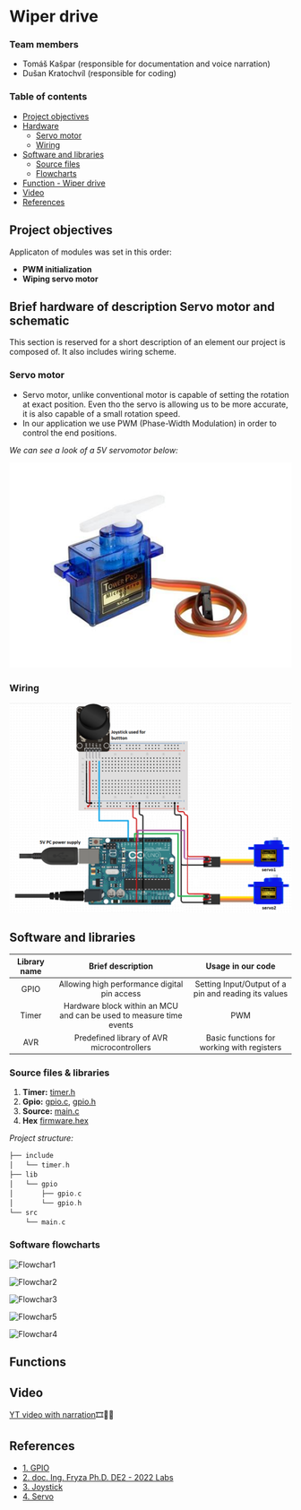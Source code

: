 # Wiper drive

### Team members

* Tomáš Kašpar (responsible for documentation and voice narration)
* Dušan Kratochvíl (responsible for coding)

### Table of contents

* [Project objectives](#objectives)
* [Hardware](#hardware)
  * [Servo motor](#servo)
  * [Wiring](#wiring)
* [Software and libraries](#libs)
  * [Source files](#sourcefiles)
  * [Flowcharts](#flowcharts)
* [Function - Wiper drive](#functions)
* [Video](#video)
* [References](#references)

<a name="objectives"></a>

## Project objectives

Applicaton of modules was set in this order:
- **PWM initialization**
- **Wiping servo motor**


<a name="hardware"></a>

## Brief hardware of description Servo motor and schematic

This section is reserved for a short description of an element our project is composed of. It also includes wiring scheme.

<a name="servo"></a>

### Servo motor

* Servo motor, unlike conventional motor is capable of setting the rotation at exact position. Even tho the servo is allowing us to be more accurate, it is also capable of a small rotation speed.
* In our application we use PWM (Phase-Width Modulation) in order to control the end positions.

*We can see a look of a 5V servomotor below:*

![Servo](images/servo.jpg)

<a name="joystickHW"></a>

### Wiring

<a name="wiring"></a>

![Wiring](images/wiring.png)

<a name="libs"></a>

## Software and libraries

   | **Library name** | **Brief description** | **Usage in our code** |
   | :-: | :-: | :-: |
   | GPIO  | Allowing high performance digital pin access | Setting Input/Output of a pin and reading its values |
   | Timer | Hardware block within an MCU and can be used to measure time events | PWM |
   | AVR   | Predefined library of AVR microcontrollers | Basic functions for working with registers |

<a name="sourcefiles"></a>

### Source files & libraries

 1. **Timer:** [timer.h](https://github.com/xkrato62/Digital-electronics_2/blob/main/Labs/project_2/include/timer.h)
 2. **Gpio:** [gpio.c](https://github.com/xkrato62/Digital-electronics_2/blob/main/Labs/project_2/lib/gpio/gpio.c), [gpio.h](https://github.com/xkrato62/Digital-electronics_2/blob/main/Labs/project_2/lib/gpio/gpio.h)
 3. **Source:** [main.c](https://github.com/xkrato62/Digital-electronics_2/blob/main/Labs/project_2/src/main.c)
 4. **Hex** [firmware.hex](https://github.com/xkrato62/Digital-electronics_2/blob/main/Labs/project_2/firmware.hex)

  *Project structure:*
   ```c
   ├── include
   │   └── timer.h
   ├── lib
   │   └── gpio
   │       ├── gpio.c
   │       └── gpio.h
   └── src
       └── main.c
   ```

<a name="flowcharts"></a>

### Software flowcharts

![Flowchar1](pictures/flow1.png)

![Flowchar2](pictures/flow2.png)

![Flowchar3](pictures/flow4.png)

![Flowchar5](pictures/flow5.png)

![Flowchar4](pictures/flow3.png)

<a name="functions"></a>

## Functions

<a name="joystick"></a>



<a name="video"></a>

## Video

[YT video with narration](https://youtu.be/0WYqbr4WcUk)🎞🎥📀

<a name="references"></a>

## References

* [1. GPIO](https://github.com/mikaelpatel/Arduino-GPIO)
* [2. doc. Ing. Fryza Ph.D. DE2 - 2022 Labs](https://github.com/tomas-fryza/digital-electronics-2/tree/master/labs)
* [3. Joystick](https://navody.dratek.cz/navody-k-produktum/arduino-joystick-ps2.html)
* [4. Servo](https://www.electronicwings.com/arduino/servo-motor-interfacing-with-arduino-uno)
